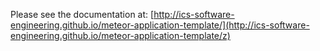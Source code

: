 Please see the documentation at: [http://ics-software-engineering.github.io/meteor-application-template/](http://ics-software-engineering.github.io/meteor-application-template/z)